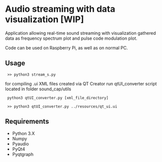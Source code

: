 # Audio streaming with data visualization [WIP]
Application allowing real-time sound streaming with visualization gathered data as frequency spectrum
plot and pulse code modulation plot.

Code can be used on Raspberry Pi, as well as on normal PC.
## Usage
```angular2html
 >> python3 stream_s.py
```
for compiling .ui XML files created via QT Creator run qtUI_converter script 
located in folder sound_cap/utils
```angular2html
 python3 qtUI_converter.py [xml_file_directory]
 
 >> python3 qtUI_converter.py ../resources/qt_ui.ui
```


## Requirements
 - Python 3.X
 - Numpy 
 - Pyaudio 
 - PyQt4 
 - Pyqtgraph 

